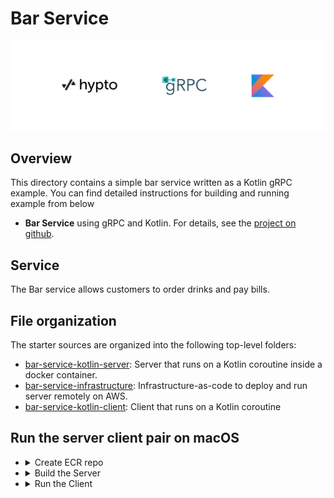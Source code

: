 # Bar Service

![](logo/hypto_grpc_kotlin.png)

## Overview

This directory contains a simple bar service written as a Kotlin gRPC example.
You can find detailed instructions for building and running example from below

- **Bar Service** using gRPC and Kotlin. For details, see the [project on github](https://gitlab.com/hwslabs/grpc-kotlin-starter).

## Service

The Bar service allows customers to order drinks and pay bills.

## File organization

The starter sources are organized into the following top-level folders:

- [bar-service-kotlin-server](bar-service-kotlin-server): Server that runs on a Kotlin coroutine inside a docker container.
- [bar-service-infrastructure](bar-service-infrastructure): Infrastructure-as-code to deploy and run server remotely on AWS.
- [bar-service-kotlin-client](bar-service-kotlin-client): Client that runs on a Kotlin coroutine

## Run the server client pair on macOS
- <details>
  <summary>Create ECR repo</summary>

  Follow the README in [bar-service-infrastructure](bar-service-infrastructure) until the step to deploy
  an ECR repository into your AWS account.

- <details>
  <summary>Build the Server</summary>

  Follow the README in [bar-service-kotlin-server](bar-service-kotlin-server) to build and push the server
  to the remote ECR repository created in the previous step.

  - <details>
    <summary>Deploy the server</summary>

    Resume the README in [bar-service-infrastructure](bar-service-infrastructure) to run the step that deploys
    the service with all of its dependencies into your AWS account.

- <details>
  <summary>Run the Client</summary>

  Follow the README in [bar-service-kotlin-client](bar-service-kotlin-client) to run the client

[grpc.io Kotlin/JVM]: https://grpc.io/docs/languages/kotlin/
[Quick start]: https://grpc.io/docs/languages/kotlin/quickstart/
[Basics tutorial]: https://grpc.io/docs/languages/kotlin/basics/
[protos]: protos
[stub]: stub
